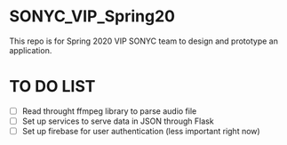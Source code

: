 # SONYC_VIP_Spring20

This repo is for Spring 2020 VIP SONYC team to design and prototype an application. 

# TO DO LIST
- [ ] Read throught ffmpeg library to parse audio file
- [ ] Set up services to serve data in JSON through Flask
- [ ] Set up firebase for user authentication (less important right now)
